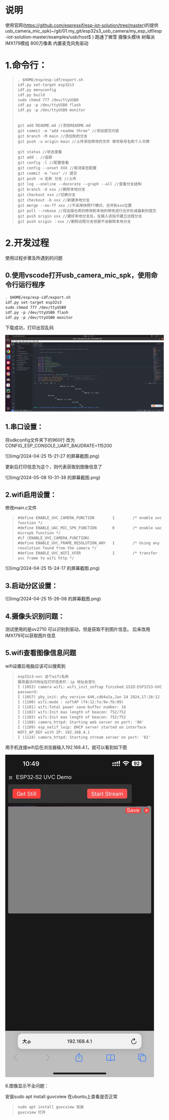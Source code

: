 # 说明

使用官网(https://github.com/espressif/esp-iot-solution/tree/master)的提供usb_camera_mic_spk(~/git/01.my_git/esp32s3_usb_camera/my_esp_idf/esp-iot-solution-master/examples/usb/host$ ) 跑通了微雪 摄像头模块 树莓派 IMX179模组 800万像素 内置麦克风免驱动

# 1.命令行：

> ```linux
> . $HOME/esp/esp-idf/export.sh
> idf.py set-target esp32s3
> idf.py menuconfig
> idf.py build
> sudo chmod 777 /dev/ttyUSB0 
> idf.py -p /dev/ttyUSB0 flash
> idf.py -p /dev/ttyUSB0 monitor
> 
> 
> git add README.md //添加README.md
> git commit -m "add readme three" //添加提交内容
> git branch -M main //添加到的分支
> git push -u origin main //上传添加修改的文件 填写账号名和个人令牌
> 
> git status //状态查看
> git add . //追踪
> git config -l //配置查看
> git config --unset XXX //取消某些配置
> git commit -m "xxx" // 提交
> git push -u 名称 分支 //上传
> git log --oneline --decorate --graph --all //查看分支结构
> git branch -d xxx //删除本地分支
> git checkout xxx //切换分支
> git checkout -b xxx //新建本地分支
> git merge --no-ff xxx //不采用快照ff模式，合并到xxx位置
> git pull --rebase //将远端仓库的修改和本地的修改进行合并形成最新的提交
> git push origin xxx //建好本地分支后，在输入该指令建立远程分支
> git push origin ：xxx //删除远程分支但是不会删除本地分支
> ```

# 2.开发过程

使用过程步骤及所遇到的问题

## 0.使用vscode打开usb_camera_mic_spk，使用命令行运行程序

```
. $HOME/esp/esp-idf/export.sh
idf.py set-target esp32s3
sudo chmod 777 /dev/ttyUSB0 
idf.py -p /dev/ttyUSB0 flash
idf.py -p /dev/ttyUSB0 monitor
```

下载成功，打印出现乱码

![](img/1.png)

## 1.串口设置：

将sdkconfig文件夹下的960行 改为CONFIG_ESP_CONSOLE_UART_BAUDRATE=115200

![](img/2024-04-25 15-21-27 的屏幕截图.png)

更新后打印信息为这个，则代表获取到图像信息了

![](img/2024-05-08 10-31-38 的屏幕截图.png)

## 2.wifi启用设置：

修改main.c文件

> ```
> #define ENABLE_UVC_CAMERA_FUNCTION        1        /* enable uvc function */
> #define ENABLE_UAC_MIC_SPK_FUNCTION       0        /* enable uac mic+spk function */
> #if (ENABLE_UVC_CAMERA_FUNCTION)
> #define ENABLE_UVC_FRAME_RESOLUTION_ANY   1        /* Using any resolution found from the camera */
> #define ENABLE_UVC_WIFI_XFER              1        /* transfer uvc frame to wifi http */
> ```

![](img/2024-04-25 15-24-17 的屏幕截图.png)

## 3.启动分区设置：

![](img/2024-04-25 15-26-08 的屏幕截图.png)

## 4.摄像头识别问题：

测试使用的是ov2710 可以识别到驱动，但是获取不到图片信息。
后来改用 IMX179可以获取图片信息

## 5.wifi查看图像信息问题

wifi设置后电脑应该可以搜索到

> ```
> esp32s3-uvc 这个wifi名称
> 服务器访问地址在打印信息栏：ip 地址会变化
> I (1053) camera wifi: wifi_init_softap finished.SSID:ESP32S3-UVC password:
> I (1057) phy_init: phy_version 640,cd64a1a,Jan 24 2024,17:28:12
> I (1100) wifi:mode : softAP (f4:12:fa:9e:fb:09)
> I (1101) wifi:Total power save buffer number: 16
> I (1102) wifi:Init max length of beacon: 752/752
> I (1103) wifi:Init max length of beacon: 752/752
> I (1108) camera_httpd: Starting web server on port: '80'
> I (1109) esp_netif_lwip: DHCP server started on interface WIFI_AP_DEF with IP: 192.168.4.1
> I (1124) camera_httpd: Starting stream server on port: '81'
> ```

用手机连接wifi后在浏览器输入192.168.4.1，就可以看到如下图

![](img/4.jpeg)

6.图像显示不全问题：

安装sudo apt install guvcview 在ubuntu上查看是否正常

> ```
> sudo apt install guvcview 安装
> guvcview 打开
> ```